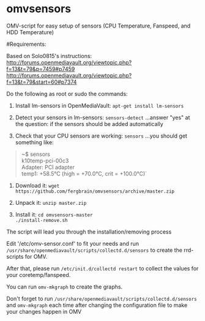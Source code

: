 omvsensors
==========

OMV-script for easy setup of sensors (CPU Temperature, Fanspeed, and HDD Temperature)


#Requirements:

Based on Solo0815's instructions:
http://forums.openmediavault.org/viewtopic.php?f=13&t=79&p=7459#p7459<br/>
http://forums.openmediavault.org/viewtopic.php?f=13&t=79&start=60#p7374

Do the following as root or sudo the commands:

1. Install lm-sensors in OpenMediaVault: `apt-get install lm-sensors`

1. Detect your sensors in lm-sensors: `sensors-detect` ...answer "yes" at the question: if the sensors should be added automatically

1. Check that your CPU sensors are working: `sensors` ...you should get something like:

>~$ sensors<br/>
>k10temp-pci-00c3<br/>
>Adapter: PCI adapter<br/>
>temp1:       +58.5°C  (high = +70.0°C, crit = +100.0°C)`

1. Download it: `wget https://github.com/fergbrain/omvsensors/archive/master.zip`

1. Unpack it: `unzip master.zip`

1. Install it:
`cd omvsensors-master`<br/>
`./install-remove.sh`

The script will lead you through the installation/removing process

Edit  '/etc/omv-sensor.conf'  to fit your needs
and run
`/usr/share/openmediavault/scripts/collectd.d/sensors`
to create the rrd-scripts for OMV.

After that, please run
`/etc/init.d/collectd restart`
to collect the values for your coretemp/fanspeed. 

You can run 
`omv-mkgraph`
to create the graphs.

Don't forget to run
`/usr/share/openmediavault/scripts/collectd.d/sensors`
and
`omv-mkgraph`
each time after changing the configuration file to make your changes happen in OMV